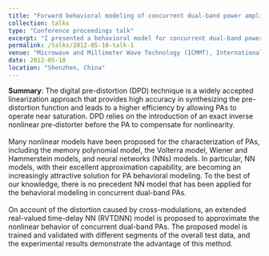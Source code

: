 ```yaml
---
title: "Forward behavioral modeling of concurrent dual-band power amplifiers using extended real valued time delay neural networks"
collection: talks
type: "Conference proceedings talk"
excerpt: "I presented a behavioral model for concurrent dual-band power amplifier in this conference. The method I use is extended real valued time delay neural networks."
permalink: /talks/2012-05-10-talk-1
venue: "Microwave and Millimeter Wave Technology (ICMMT), International Conference on"
date: 2012-05-10
location: "Shenzhen, China"
---
```



**Summary**: The digital pre-distortion (DPD) technique is a widely accepted linearization approach that provides high accuracy in synthesizing the pre-distortion function and leads to a higher efficiency by allowing PAs to operate near saturation. DPD relies on the introduction of an exact inverse nonlinear pre-distorter before the PA to compensate for nonlinearity.<br><br>
Many nonlinear models have been proposed for the characterization of PAs, including the memory polynomial model, the Volterra model, Wiener and Hammerstein models, and neural networks (NNs) models. In particular, NN models, with their excellent approximation capability, are becoming an increasingly attractive solution for PA behavioral modeling.  To the best of our knowledge, there is no precedent NN model that has been applied for the behavioral modeling in concurrent dual-band PAs.<br><br>
On account of the distortion caused by cross-modulations, an extended real-valued time-delay NN (RVTDNN) model is proposed to approximate the nonlinear behavior of concurrent dual-band PAs. The proposed model is trained and validated with different segments of the overall test data, and the experimental results demonstrate the advantage of this method.

